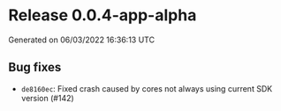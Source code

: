 # Release 0.0.4-app-alpha

Generated on 06/03/2022 16:36:13 UTC

## Bug fixes
 - `de8160ec`:  Fixed crash caused by cores not always using current SDK version (#142)
